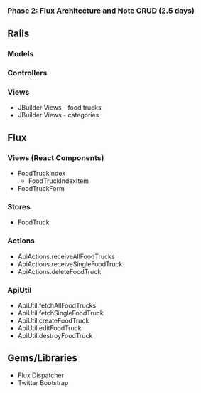 ### Phase 2: Flux Architecture and Note CRUD (2.5 days)

## Rails
### Models

### Controllers

### Views
* JBuilder Views - food trucks
* JBuilder Views - categories


## Flux
### Views (React Components)
* FoodTruckIndex
  - FoodTruckIndexItem
* FoodTruckForm

### Stores
* FoodTruck

### Actions
* ApiActions.receiveAllFoodTrucks
* ApiActions.receiveSingleFoodTruck
* ApiActions.deleteFoodTruck

### ApiUtil
* ApiUtil.fetchAllFoodTrucks
* ApiUtil.fetchSingleFoodTruck
* ApiUtil.createFoodTruck
* ApiUtil.editFoodTruck
* ApiUtil.destroyFoodTruck

## Gems/Libraries
* Flux Dispatcher
* Twitter Bootstrap
